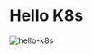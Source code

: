 # Hello K8s
![hello-k8s](https://github.com/devopshobbies/appwrite-deployment/blob/main/assets/images/hello-k8s.png "Title")
